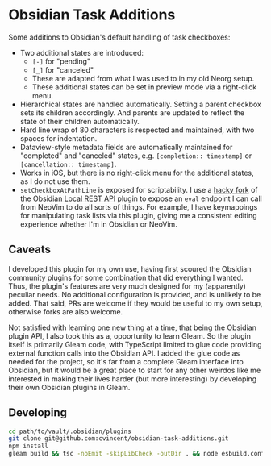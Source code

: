 # Obsidian Task Additions

Some additions to Obsidian's default handling of task checkboxes:

- Two additional states are introduced:
  - `[-]` for "pending"
  - `[_]` for "canceled"
  - These are adapted from what I was used to in my old Neorg setup.
  - These additional states can be set in preview mode via a right-click menu.
- Hierarchical states are handled automatically. Setting a parent checkbox sets
  its children accordingly. And parents are updated to reflect the state of
  their children automatically.
- Hard line wrap of 80 characters is respected and maintained, with two spaces
  for indentation.
- Dataview-style metadata fields are automatically maintained for "completed"
  and "canceled" states, e.g. `[completion:: timestamp]` or `[cancellation::
  timestamp]`.
- Works in iOS, but there is no right-click menu for the additional states, as I
  do not use them.
- `setCheckboxAtPathLine` is exposed for scriptability. I use a [hacky
  fork](https://github.com/cvincent/obsidian-local-rest-api) of the [Obsidian
  Local REST API](https://github.com/coddingtonbear/obsidian-local-rest-api)
  plugin to expose an `eval` endpoint I can call from NeoVim to do all sorts of
  things. For example, I have keymappings for manipulating task lists via this
  plugin, giving me a consistent editing experience whether I'm in Obsidian or
  NeoVim.

## Caveats

I developed this plugin for my own use, having first scoured the Obsidian
community plugins for some combination that did everything I wanted. Thus, the
plugin's features are very much designed for my (apparently) peculiar needs. No
additional configuration is provided, and is unlikely to be added. That said,
PRs are welcome if they would be useful to my own setup, otherwise forks are
also welcome.

Not satisfied with learning one new thing at a time, that being the Obsidian
plugin API, I also took this as a, opportunity to learn Gleam. So the plugin
itself is primarily Gleam code, with TypeScript limited to glue code providing
external function calls into the Obsidian API. I added the glue code as needed
for the project, so it's far from a complete Gleam interface into Obsidian, but
it would be a great place to start for any other weirdos like me interested in
making their lives harder (but more interesting) by developing their own
Obsidian plugins in Gleam.

## Developing

```sh
cd path/to/vault/.obsidian/plugins
git clone git@github.com:cvincent/obsidian-task-additions.git
npm install
gleam build && tsc -noEmit -skipLibCheck -outDir . && node esbuild.config.mjs production
```

